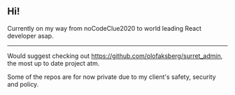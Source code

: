 ## Hi!

Currently on my way from noCodeClue2020 to world leading React developer asap.

---

Would suggest checking out https://github.com/olofaksberg/surret_admin, the most up to date project atm.

Some of the repos are for now private due to my client's safety, security and policy.
